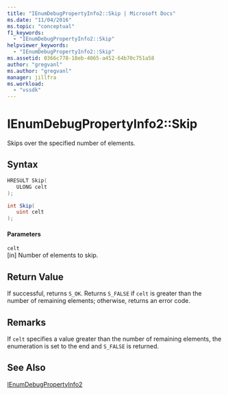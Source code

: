 ```yaml
---
title: "IEnumDebugPropertyInfo2::Skip | Microsoft Docs"
ms.date: "11/04/2016"
ms.topic: "conceptual"
f1_keywords: 
  - "IEnumDebugPropertyInfo2::Skip"
helpviewer_keywords: 
  - "IEnumDebugPropertyInfo2::Skip"
ms.assetid: 0366c778-18eb-4065-a452-64b70c751a58
author: "gregvanl"
ms.author: "gregvanl"
manager: jillfra
ms.workload: 
  - "vssdk"
---
```

# IEnumDebugPropertyInfo2::Skip
Skips over the specified number of elements.  
  
## Syntax  
  
```cpp  
HRESULT Skip(  
   ULONG celt  
);  
```  
  
```csharp  
int Skip(  
   uint celt  
);  
```  
  
#### Parameters  
 `celt`  
 [in] Number of elements to skip.  
  
## Return Value  
 If successful, returns `S_OK`. Returns `S_FALSE` if `celt` is greater than the number of remaining elements; otherwise, returns an error code.  
  
## Remarks  
 If `celt` specifies a value greater than the number of remaining elements, the enumeration is set to the end and `S_FALSE` is returned.  
  
## See Also  
 [IEnumDebugPropertyInfo2](../../../extensibility/debugger/reference/ienumdebugpropertyinfo2.md)